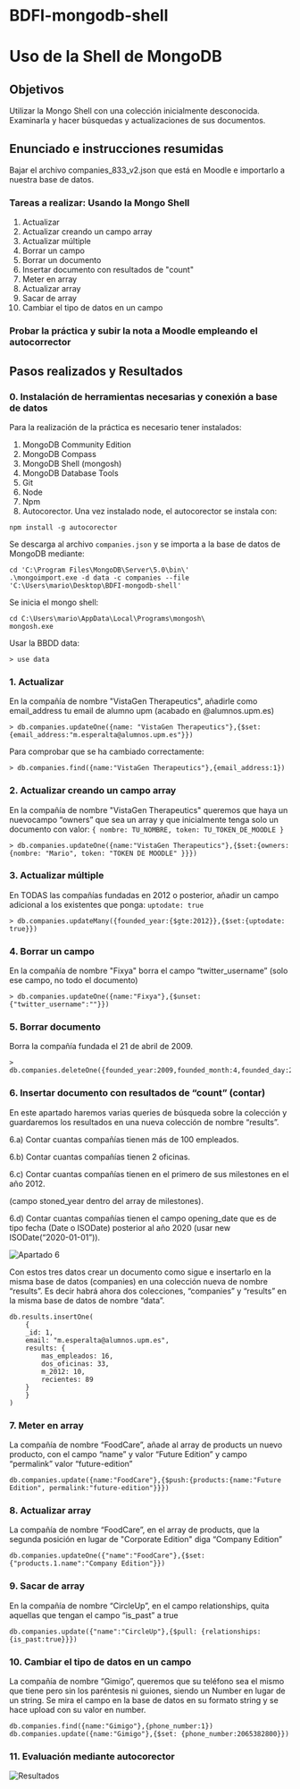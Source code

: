 # BDFI-mongodb-shell
# Uso de la Shell de MongoDB
## Objetivos
Utilizar la Mongo Shell con una colección inicialmente desconocida. Examinarla y hacer
búsquedas y actualizaciones de sus documentos.

## Enunciado e instrucciones resumidas
Bajar el archivo companies_833_v2.json que está en Moodle e importarlo a nuestra base de datos.

### Tareas a realizar: Usando la Mongo Shell 
1. Actualizar
2. Actualizar creando un campo array
3. Actualizar múltiple
4. Borrar un campo
5. Borrar un documento
6. Insertar documento con resultados de "count"
7. Meter en array
8. Actualizar array
9. Sacar de array
10. Cambiar el tipo de datos en un campo

### Probar la práctica y subir la nota a Moodle empleando el autocorrector

## Pasos realizados y Resultados

### 0. Instalación de herramientas necesarias y conexión a base de datos

Para la realización de la práctica es necesario tener instalados:

1. MongoDB Community Edition
2. MongoDB Compass
3. MongoDB Shell (mongosh)
4. MongoDB Database Tools
4. Git
5. Node
6. Npm
7. Autocorector. Una vez instalado node, el autocorector se instala con:
```
npm install -g autocorector
```

Se descarga al archivo `companies.json` y se importa a la base de datos de MongoDB mediante:

```
cd 'C:\Program Files\MongoDB\Server\5.0\bin\'
.\mongoimport.exe -d data -c companies --file 'C:\Users\mario\Desktop\BDFI-mongodb-shell'
```

Se inicia el mongo shell:
```
cd C:\Users\mario\AppData\Local\Programs\mongosh\
mongosh.exe
```

Usar la BBDD data: 
```
> use data
```

### 1. Actualizar 
En la compañía de nombre "VistaGen Therapeutics", añadirle como email_address tu email de alumno upm (acabado en @alumnos.upm.es)

```
> db.companies.updateOne({name: "VistaGen Therapeutics"},{$set:{email_address:"m.esperalta@alumnos.upm.es"}})
```
Para comprobar que se ha cambiado correctamente:
```
> db.companies.find({name:"VistaGen Therapeutics"},{email_address:1})
```

### 2. Actualizar creando un campo array
En la compañía de nombre "VistaGen Therapeutics" queremos que haya un nuevocampo “owners” que sea un array y que inicialmente tenga solo un documento con valor:
`{ nombre: TU_NOMBRE, token: TU_TOKEN_DE_MOODLE }`
```
> db.companies.updateOne({name:"VistaGen Therapeutics"},{$set:{owners: {nombre: "Mario", token: "TOKEN DE MOODLE" }}})
```

### 3. Actualizar múltiple
En TODAS las compañías fundadas en 2012 o posterior, añadir un campo adicional a
los existentes que ponga:
`uptodate: true`
```
> db.companies.updateMany({founded_year:{$gte:2012}},{$set:{uptodate: true}})
```

### 4. Borrar un campo
En la compañía de nombre "Fixya" borra el campo “twitter_username” (solo ese campo, no todo el documento)
```
> db.companies.updateOne({name:"Fixya"},{$unset:{"twitter_username":""}})
```


### 5. Borrar documento
Borra la compañía fundada el 21 de abril de 2009.
```
> db.companies.deleteOne({founded_year:2009,founded_month:4,founded_day:21})
```


### 6. Insertar documento con resultados de “count” (contar)
En este apartado haremos varias queries de búsqueda sobre la colección y guardaremos los resultados en una nueva colección de nombre “results”.

6.a) Contar cuantas compañías tienen más de 100 empleados.

6.b) Contar cuantas compañías tienen 2 oficinas.

6.c) Contar cuantas compañías tienen en el primero de sus milestones en el año 2012.

(campo stoned_year dentro del array de milestones).

6.d) Contar cuantas compañías tienen el campo opening_date que es de tipo fecha (Date o ISODate) posterior al año 2020 (usar new ISODate(“2020-01-01”)).

![Apartado 6](images/task_6.png)

Con estos tres datos crear un documento como sigue e insertarlo en la misma base de datos (companies) en una colección nueva de nombre “results”. Es decir habrá ahora dos colecciones, “companies” y “results” en la misma base de datos de nombre “data”.
```
db.results.insertOne(
    {
    _id: 1,
    email: "m.esperalta@alumnos.upm.es",
    results: {
        mas_empleados: 16,
        dos_oficinas: 33,
        m_2012: 10,
        recientes: 89
    }
    }
)
```

### 7. Meter en array
La compañía de nombre “FoodCare”, añade al array de products un nuevo producto, con el campo “name” y valor “Future Edition” y campo “permalink” valor “future-edition”
```
db.companies.update({name:"FoodCare"},{$push:{products:{name:"Future Edition", permalink:"future-edition"}}})
```

### 8. Actualizar array
La compañía de nombre “FoodCare”, en el array de products, que la segunda posición en lugar de "Corporate Edition" diga “Company Edition”
```
db.companies.updateOne({"name":"FoodCare"},{$set:{"products.1.name":"Company Edition"}})
```

### 9. Sacar de array
En la compañía de nombre “CircleUp”, en el campo relationships, quita aquellas que tengan el campo “is_past” a true
```
db.companies.update({"name":"CircleUp"},{$pull: {relationships: {is_past:true}}})
```

### 10. Cambiar el tipo de datos en un campo
La compañía de nombre “Gimigo”, queremos que su teléfono sea el mismo que tiene pero sin los paréntesis ni guiones, siendo un Number en lugar de un string.
Se mira el campo en la base de datos en su formato string y se hace upload con su valor en number.
```
db.companies.find({name:"Gimigo"},{phone_number:1})
db.companies.update({name:"Gimigo"},{$set: {phone_number:2065382800}})
```

### 11. Evaluación mediante autocorector

![Resultados](images/results.png)